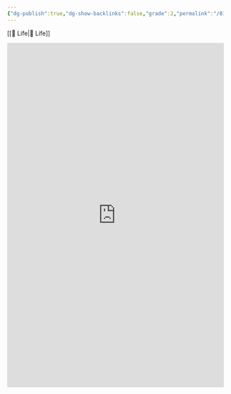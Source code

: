 ```yaml
---
{"dg-publish":true,"dg-show-backlinks":false,"grade":2,"permalink":"/01-personal/recommended-books/","dgShowBacklinks":false,"dgPassFrontmatter":true}
---
```



[[📘 Life\|📘 Life]]

<iframe style="border-width:0;" id="bookwyrm_list_embed" width="100%" height="800" title="Aaron's Recommended Books, a list by Aaron Young on BookWyrm" src="https://bookwyrm.ajy.co/list/1/embed/c2d7732f250c4082bc668847ba4a6be3"></iframe>